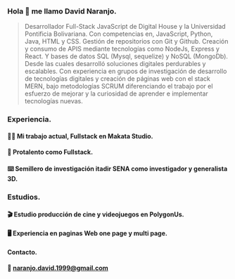 ### Hola 👋 me llamo David Naranjo.

>Desarrollador Full-Stack JavaScript de Digital House y la Universidad Pontificia Bolivariana. Con 
competencias en, JavaScript, Python, Java, HTML y CSS. Gestión de repositorios con Git y Github. 
Creación y consumo de APIS mediante tecnologías como NodeJs, Express y React. Y bases de datos SQL 
(Mysql, sequelize) y NoSQL (MongoDb). Desde las cuales desarrolló soluciones digitales perdurables y 
escalables. Con experiencia en grupos de investigación de desarrollo de tecnologías digitales y creación 
de páginas web con el stack MERN, bajo metodologías SCRUM diferenciando el trabajo por el esfuerzo de mejorar 
y la curiosidad de aprender e implementar tecnologías nuevas.

### Experiencia.

#### 👨‍💻 Mi trabajo actual, Fullstack en Makata Studio.
#### 💼 Protalento como Fullstack.
#### ⌨️ Semillero de investigación itadir SENA como investigador y generalista 3D.

### Estudios.

#### 🎬 Estudio producción de cine y videojuegos en PolygonUs.
#### 🖥️ Experiencia en paginas Web one page y multi page.

#### Contacto.

#### 📧 naranjo.david.1999@gmail.com


<!--
**NamuraCode/NamuraCode** is a ✨ _special_ ✨ repository because its `README.md` (this file) appears on your GitHub profile.

Here are some ideas to get you started:

- 🔭 I’m currently working on ...
- 🌱 I’m currently learning ...
- 👯 I’m looking to collaborate on ...
- 🤔 I’m looking for help with ...
- 💬 Ask me about ...
- 📫 How to reach me: ...
- 😄 Pronouns: ...
- ⚡ Fun fact: ...
-->
